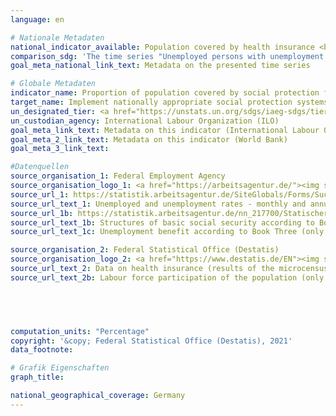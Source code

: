 ```yaml
---
language: en    

# Nationale Metadaten    
national_indicator_available: Population covered by health insurance <br> Unemployed persons with unemployment benefits    
comparison_sdg: 'The time series "Unemployed persons with unemployment benefits" is compliant with the global metadata. The time series "Population covered by health insurance" provides additional information.'    
goal_meta_national_link_text: Metadata on the presented time series    

# Globale Metadaten    
indicator_name: Proportion of population covered by social protection floors/systems, by sex, distinguishing children, unemployed persons, older persons, persons with disabilities, pregnant women, newborns, work-injury victims and the poor and the vulnerable    
target_name: Implement nationally appropriate social protection systems and measures for all, including floors, and by 2030 achieve substantial coverage of the poor and the vulnerable    
un_designated_tier: <a href="https://unstats.un.org/sdgs/iaeg-sdgs/tier-classification/" title="Click here for more information on the UN tier classification."  target="_blank">Tier II</a>    
un_custodian_agency: International Labour Organization (ILO)    
goal_meta_link_text: Metadata on this indicator (International Labour Organization)    
goal_meta_2_link_text: Metadata on this indicator (World Bank)    
goal_meta_3_link_text:     

#Datenquellen
source_organisation_1: Federal Employment Agency
source_organisation_logo_1: <a href="https://arbeitsagentur.de/"><img src="https://g205sdgs.github.io/sdg-indicators/public/OrgImgEn/ba.png" alt="Logo ba" style="height:60px; width:148px" /></a>
source_url_1: https://statistik.arbeitsagentur.de/SiteGlobals/Forms/Suche/Einzelheftsuche_Formular.html?nn=1184484&topic_f=alo-zeitreihe-dwo
source_url_text_1: Unemployed and unemployment rates - monthly and annual figures since 1950 (only available in German) - Table 2.6.1
source_url_1b: https://statistik.arbeitsagentur.de/nn_217700/Statischer-Content/Rubriken/Grundsicherung-fuer-Arbeitsuchende-SGBII/Ueberblick/Zeitreihe-zu-Strukturen-der-Bedarfsgemeinschaften-Leistungsempfaenger.html
source_url_text_1b: Structures of basic social security according to Book Two (only available in German)
source_url_text_1c: Unemployment benefit according to Book Three (only available in German)

source_organisation_2: Federal Statistical Office (Destatis)
source_organisation_logo_2: <a href="https://www.destatis.de/EN"><img src="https://g205sdgs.github.io/sdg-indicators/public/OrgImgEn/destatis.png" alt="Logo destatis" style="height:60px; width:148px" /></a>
source_url_text_2: Data on health insurance (results of the microcensus)  (only available in German) - Fachserie 13, Reihe 1.1
source_url_text_2b: Labour force participation of the population (only available in German)




    
computation_units: "Percentage"    
copyright: '&copy; Federal Statistical Office (Destatis), 2021'    
data_footnote:     

# Grafik Eigenschaften    
graph_title:     

national_geographical_coverage: Germany    
---
```


<span></span>
